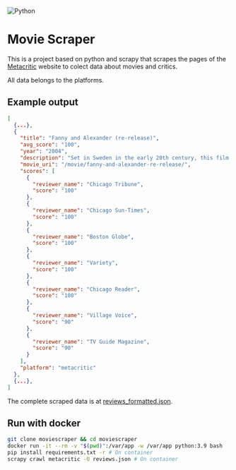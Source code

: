 ![Python](https://img.shields.io/badge/python-3670A0?style=for-the-badge&logo=python&logoColor=ffdd54)

# Movie Scraper

This is a project based on python and scrapy that scrapes the pages of the [Metacritic](https://www.metacritic.com/) website to colect data about movies and critics.

All data belongs to the platforms.

## Example output

```json
[
  {...},
  {
    "title": "Fanny and Alexander (re-release)",
    "avg_score": "100",
    "year": "2004",
    "description": "Set in Sweden in the early 20th century, this film focuses on the young children of a wealthy, theatrical family.",
    "movie_uri": "/movie/fanny-and-alexander-re-release/",
    "scores": [
      {
        "reviewer_name": "Chicago Tribune",
        "score": "100"
      },
      {
        "reviewer_name": "Chicago Sun-Times",
        "score": "100"
      },
      {
        "reviewer_name": "Boston Globe",
        "score": "100"
      },
      {
        "reviewer_name": "Variety",
        "score": "100"
      },
      {
        "reviewer_name": "Chicago Reader",
        "score": "100"
      },
      {
        "reviewer_name": "Village Voice",
        "score": "90"
      },
      {
        "reviewer_name": "TV Guide Magazine",
        "score": "90"
      }
    ],
    "platform": "metacritic"
  },
  {...},
]
```

The complete scraped data is at [reviews_formatted.json](https://raw.githubusercontent.com/vncsmyrnk/moviescraper/main/reviews_formatted.json).

## Run with docker

```bash
git clone moviescraper && cd moviescraper
docker run -it --rm -v "$(pwd)":/var/app -w /var/app python:3.9 bash
pip install requirements.txt -r # On container
scrapy crawl metacritic -O reviews.json # On container
```
